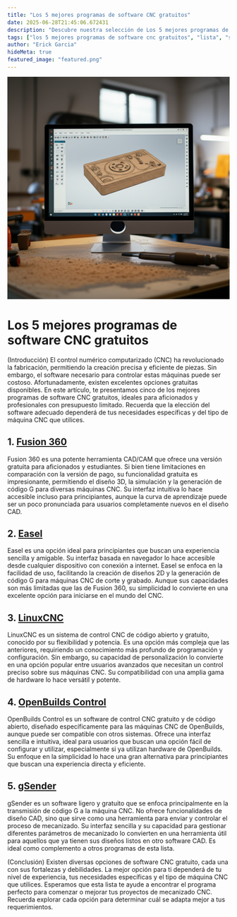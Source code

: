 ```yaml
---
title: "Los 5 mejores programas de software CNC gratuitos"
date: 2025-06-28T21:45:06.672431
description: "Descubre nuestra selección de Los 5 mejores programas de software CNC gratuitos. Incluimos enlaces directos para que los pruebes."
tags: ["los 5 mejores programas de software cnc gratuitos", "lista", "software", "gratis"]
author: "Erick Garcia"
hideMeta: true
featured_image: "featured.png"
---
```


![Los 5 mejores programas de software CNC gratuitos](featured.png)

# Los 5 mejores programas de software CNC gratuitos

(Introducción) El control numérico computarizado (CNC) ha revolucionado la fabricación, permitiendo la creación precisa y eficiente de piezas.  Sin embargo, el software necesario para controlar estas máquinas puede ser costoso.  Afortunadamente, existen excelentes opciones gratuitas disponibles.  En este artículo, te presentamos cinco de los mejores programas de software CNC gratuitos, ideales para aficionados y profesionales con presupuesto limitado.  Recuerda que la elección del software adecuado dependerá de tus necesidades específicas y del tipo de máquina CNC que utilices.


## 1. [Fusion 360](https://www.autodesk.com/products/fusion-360/personal)

Fusion 360 es una potente herramienta CAD/CAM que ofrece una versión gratuita para aficionados y estudiantes.  Si bien tiene limitaciones en comparación con la versión de pago,  su funcionalidad gratuita es impresionante,  permitiendo el diseño 3D, la simulación y la generación de código G para diversas máquinas CNC.  Su interfaz intuitiva lo hace accesible incluso para principiantes, aunque la curva de aprendizaje puede ser un poco pronunciada para usuarios completamente nuevos en el diseño CAD.


## 2. [Easel](https://www.inventables.com/technologies/easel)

Easel es una opción ideal para principiantes que buscan una experiencia sencilla y amigable.  Su interfaz basada en navegador lo hace accesible desde cualquier dispositivo con conexión a internet.  Easel se enfoca en la facilidad de uso, facilitando la creación de diseños 2D y la generación de código G para máquinas CNC de corte y grabado.  Aunque sus capacidades son más limitadas que las de Fusion 360, su simplicidad lo convierte en una excelente opción para iniciarse en el mundo del CNC.


## 3. [LinuxCNC](http://linuxcnc.org/)

LinuxCNC es un sistema de control CNC de código abierto y gratuito, conocido por su flexibilidad y potencia.  Es una opción más compleja que las anteriores, requiriendo un conocimiento más profundo de programación y configuración.  Sin embargo, su capacidad de personalización lo convierte en una opción popular entre usuarios avanzados que necesitan un control preciso sobre sus máquinas CNC.  Su compatibilidad con una amplia gama de hardware lo hace versátil y potente.


## 4. [OpenBuilds Control](https://software.openbuilds.com/)

OpenBuilds Control es un software de control CNC gratuito y de código abierto, diseñado específicamente para las máquinas CNC de OpenBuilds, aunque puede ser compatible con otros sistemas. Ofrece una interfaz sencilla e intuitiva, ideal para usuarios que buscan una opción fácil de configurar y utilizar, especialmente si ya utilizan hardware de OpenBuilds.  Su enfoque en la simplicidad lo hace una gran alternativa para principiantes que buscan una experiencia directa y eficiente.


## 5. [gSender](https://sienci.com/gsender/)

gSender es un software ligero y gratuito que se enfoca principalmente en la transmisión de código G a la máquina CNC.  No ofrece funcionalidades de diseño CAD, sino que sirve como una herramienta para enviar y controlar el proceso de mecanizado.  Su interfaz sencilla y su capacidad para gestionar diferentes parámetros de mecanizado lo convierten en una herramienta útil para aquellos que ya tienen sus diseños listos en otro software CAD.  Es ideal como complemento a otros programas de esta lista.


(Conclusión)  Existen diversas opciones de software CNC gratuito, cada una con sus fortalezas y debilidades.  La mejor opción para ti dependerá de tu nivel de experiencia, tus necesidades específicas y el tipo de máquina CNC que utilices.  Esperamos que esta lista te ayude a encontrar el programa perfecto para comenzar o mejorar tus proyectos de mecanizado CNC.  Recuerda explorar cada opción para determinar cuál se adapta mejor a tus requerimientos.
